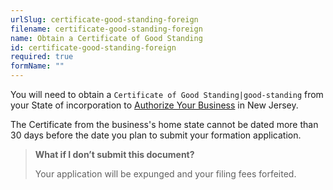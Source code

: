 ```yaml
---
urlSlug: certificate-good-standing-foreign
filename: certificate-good-standing-foreign
name: Obtain a Certificate of Good Standing
id: certificate-good-standing-foreign
required: true
formName: ""
---
```


You will need to obtain a `Certificate of Good Standing|good-standing` from your State of incorporation to [Authorize Your Business](/tasks/form-business-entity) in New Jersey.

The Certificate from the business's home state cannot be dated more than 30 days before the date you plan to submit your formation application.

> **What if I don’t submit this document?**
>
> Your application will be expunged and your filing fees forfeited.
